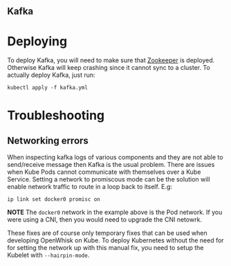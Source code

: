 <!--
#
# Licensed to the Apache Software Foundation (ASF) under one or more
# contributor license agreements.  See the NOTICE file distributed with
# this work for additional information regarding copyright ownership.
# The ASF licenses this file to You under the Apache License, Version 2.0
# (the "License"); you may not use this file except in compliance with
# the License.  You may obtain a copy of the License at
#
#     http://www.apache.org/licenses/LICENSE-2.0
#
# Unless required by applicable law or agreed to in writing, software
# distributed under the License is distributed on an "AS IS" BASIS,
# WITHOUT WARRANTIES OR CONDITIONS OF ANY KIND, either express or implied.
# See the License for the specific language governing permissions and
# limitations under the License.
#
-->

Kafka
-----

# Deploying

To deploy Kafka, you will need to make sure that [Zookeeper](../zookeeper/README.md)
is deployed. Otherwise Kafka will keep crashing since
it cannot sync to a cluster. To actually deploy Kafka,
just run:

```
kubectl apply -f kafka.yml
```

# Troubleshooting
## Networking errors

When inspecting kafka logs of various components and they are not able to
send/receive message then Kafka is the usual problem.  There are issues
when Kube Pods cannot communicate with themselves over a Kube Service.
Setting a network to promiscous mode can be the solution will enable network
traffic to route in a loop back to itself. E.g:

```
ip link set docker0 promisc on
```

**NOTE** The `docker0` network in the example above is the Pod network.
If you were using a CNI, then you would need to upgrade the CNI netowrk.

These fixes are of course only temporary fixes that can be used
when developing OpenWhisk on Kube. To deploy Kubernetes without the
need for for setting the network up with this manual fix, you need
to setup the Kubelet with `--hairpin-mode`.
